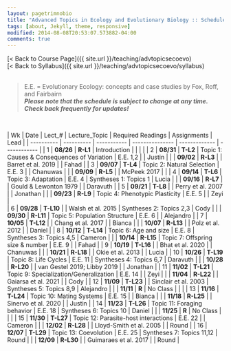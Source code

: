 ```yaml
---
layout: pagetrimnobio
title: "Advanced Topics in Ecology and Evolutionary Biology :: Schedule, Fall 2021"
tags: [about, Jekyll, theme, responsive]
modified: 2014-08-08T20:53:07.573882-04:00
comments: true
---
```


[< Back to Course Page]({{ site.url }}/teaching/advtopicsecoevo)  
[< Back to Syllabus]({{ site.url }}/teaching/advtopicsecoevo/syllabus)  
<br>

> E.E. = Evolutionary Ecology: concepts and case studies by Fox, Roff, and Fairbairn  
> ***Please note that the schedule is subject to change at any time. Check back frequently for updates!***  

<br>

<style>
table{
    border-collapse: collapse;
    border-spacing: 0;
    /* border:1px solid #808080; */
}

/* th{
    border:1px solid #808080;
}

td{
    border:1px solid #808080;
} */
tr:nth-child(even) {background: #B2DFEE}
tr:nth-child(odd) {background: #FFF}
</style>

| Wk | Date | Lect_# | Lecture_Topic  | Required Readings | Assignments | Lead |
| ---------- | ---------- | ----------- | --------------- | ------------- | ------------ |
| 1  | **08/26** | **R-L1**  | Introduction |  |     |   |
| 2  | **08/31** | **T-L2**  | Topic 1: Causes & Consequences of Variation | E.E. 1,2 |     | Justin |
|    | **09/02** | **R-L3**  |  | Barret et al. 2019 |     |  Fahad  |
| 3  | **09/07** | **T-L4**  | Topic 2: Natural Selection | E.E. 3 |     |  Chanuwas |
|    | **09/09** | **R-L5**  |  | McPeek 2017 |     |
| 4  | **09/14** | **T-L6**  | Topic 3: Adaptation | E.E. 4 |  Syntheses 1: Topics 1  |  Lucia  |
|    | **09/16** | **R-L7**  |  | Gould & Lewonton 1979 |    |  Daravuth  |
| 5  | **09/21** | **T-L8**  |  | Perry et al. 2007 |    |  Jonathan |
|    | **09/23** | **R-L9**  | Topic 4: Phenotypic Plasticity | E.E. 5 |  |  Zeyi  |  
| 6  | **09/28** | **T-L10** |  | Walsh et al. 2015 |  Syntheses 2: Topics 2,3  | Cody |
|    | **09/30** | **R-L11** | Topic 5: Population Structure | E.E. 6 |    | Alejandro |
| 7  | **10/05** | **T-L12** |  | Chang et al. 2017 |    | Bianca |
|    | **10/07** | **R-L13** |  | Polz et al. 2012 |    | Daniel |
| 8  | **10/12** | **T-L14** | Topic 6: Age and size | E.E. 8 |  Syntheses 3: Topics 4,5  | Cameron |
|    | **10/14** | **R-L15** | Topic 7: Offspring size & number | E.E. 9 |    | Fahad |
| 9  | **10/19** | **T-L16** |  | Bhat et al. 2020 |  | Chanuwas |
|    | **10/21** | **R-L18** |  | Okie et al. 2013 |  | Lucia | 
| 10 | **10/26** | **T-L19** | Topic 8: Life Cycles | E.E. 11 |  Syntheses 4: Topics 6,7  | Daravuth |
|    | **10/28** | **R-L20** |  | van Gestel 2019; Libby 2019 |    | Jonathan |
| 11 | **11/02** | **T-L21** | Topic 9: Specialization/Generalization | E.E. 14 |    | Zeyi |
|    | **11/04** | **R-L22** |  | Gaiarsa et al. 2021 |    | Cody |
| 12 | **11/09** | **T-L23** |  | Sinclair et al. 2003 |  Syntheses 5: Topics 8,9  | Alejandro |
|    | **11/11** | **R** | No Class |    |    |
| 13 | **11/16** | **T-L24** | Topic 10: Mating Systems | E.E. 15 | | Bianca |
|    | **11/18** | **R-L25** |  | Sinervo et al. 2020 |    | Justin |
| 14 | **11/23** | **T-L26** | Topic 11: Foraging behavior | E.E. 18 |  Syntheses 6: Topics 10  | Daniel |
|    | **11/25** | **R** | No Class |    |    |
| 15 | **11/30** | **T-L27** | Topic 12: Parasite-host interactions | E.E. 22 |    | Cameron |
|    | **12/02** | **R-L28** |  | Lloyd-Smith et al. 2005 |    | Round |
| 16 | **12/07** | **T-L29** | Topic 13: Coevolution | E.E. 25 |  Syntheses 7: Topics 11,12  | Round |
|    | **12/09** | **R-L30** |  | Guimaraes et al. 2017 |    |  Round |

